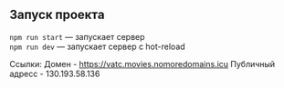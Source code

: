 ## Запуск проекта

`npm run start` — запускает сервер   
`npm run dev` — запускает сервер с hot-reload

Ссылки:
Домен - https://vatc.movies.nomoredomains.icu
Публичный адресс - 130.193.58.136